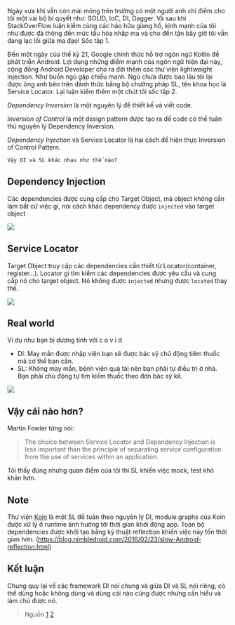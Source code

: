 Ngày xưa khi vẫn còn mài mông trên trường có một người anh chỉ điểm cho tôi một vài bộ bí quyết như: SOLID, IoC, DI, Dagger. Và sau khi StackOverFlow luận kiếm cùng các hảo hữu giang hồ, kinh mạnh của tôi như được đả thông đến mức tẩu hỏa nhập ma và cho đến tận bây giờ tôi vẫn đang lạc lối giữa ma đạo! Sốc tập 1.
    
Đến một ngày của thế kỷ 21, Google chính thức hỗ trợ ngôn ngữ Kotlin để phát triển Android. Lợi dụng những điểm mạnh của ngôn ngữ hiện đại này, cộng đồng Android Developer cho ra đời thêm các thư viện lightweight injection. Như buồn ngủ gặp chiếu manh. Ngủ chưa được bao lâu tôi lại được ông anh bên trên đánh thức bằng bộ chưởng pháp SL, tên khoa học là Service Locator. Lại luận kiếm thêm một chút tôi sốc tập 2. 

*Dependency Inversion* là một nguyên lý để thiết kế và viết code.

*Inversion of Control* là một design pattern được tạo ra để code có thể tuân thủ nguyên lý Dependency Inversion. 

*Dependency Injection* và Service Locator là hai cách để hiện thực Inversion of Control Pattern.

`Vậy DI và SL khác nhau như thế nào?`

## Dependency Injection

Các dependencies được cung cấp cho Target Object, mà object không cần làm bất cứ việc gì, nói cách khác dependency được `injected` vào target object

![](https://images.viblo.asia/1716130f-bf6a-4a10-84a4-27b098e8502b.png)

## Service Locator

Target Object truy cập các dependencies cần thiết từ Locator(container, register...). Locator gi tìm kiếm các dependencies được yêu cầu và cung cấp nó cho target object. Nó không được `injected` nhưng được `located` thay thế.

![](https://images.viblo.asia/48c14118-326a-4d1e-9cc4-1ece365c1348.png)

## Real world
Ví dụ như bạn bị dương tính với c o v i d

- DI: May mắn được nhập viện bạn sẽ được bác sỹ chủ động tiêm thuốc mà cơ thể bạn cần.
- SL: Không may mắn, bệnh viện quá tải nên bạn phải tự điều trị ở nhà. Bạn phải chủ động tự tìm kiếm thuốc theo đơn bác sỹ kê.

![](https://images.viblo.asia/6a03b65f-6cf9-4d46-a7e7-c531545bb856.png)
## Vậy cái nào hơn?

Martin Fowler từng nói: 

>The choice between Service Locator and Dependency Injection is less important than the principle of separating service configuration from the use of services within an application.

Tôi thấy đúng nhưng quan điểm của tôi thì SL khiến việc mock, test khó khăn hơn.

## Note
 Thư viện [Koin](https://insert-koin.io/) là một SL để tuân theo nguyên lý DI, module graphs của Koin được xử lý ở runtime ảnh hưởng tới thời gian khởi động app. Toàn bộ dependencies được khởi tạo bằng kỹ thuật reflection khiến việc này tốn thời gian hơn. (https://blog.nimbledroid.com/2016/02/23/slow-Android-reflection.html)

## Kết luận
Chung quy lại về các framework DI nói chung và giữa DI và SL nói riêng, có thể dùng hoặc không dùng và dùng cái nào cũng được nhưng cần hiểu và làm chủ được nó.

>Nguồn 
[1](https://medium.com/mobile-app-development-publication/dependency-injection-and-service-locator-4dbe4559a3ba)
[2](https://www.rivu.dev/service-locator-and-dependency-injection-which-is-what/)